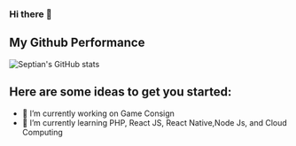 ### Hi there 👋

## My Github Performance

![Septian's GitHub stats](https://github-readme-stats.vercel.app/api?username=avrillianz&count_private=true)

## Here are some ideas to get you started:
- 🔭 I’m currently working on Game Consign
- 🌱 I’m currently learning PHP, React JS, React Native,Node Js, and Cloud Computing
